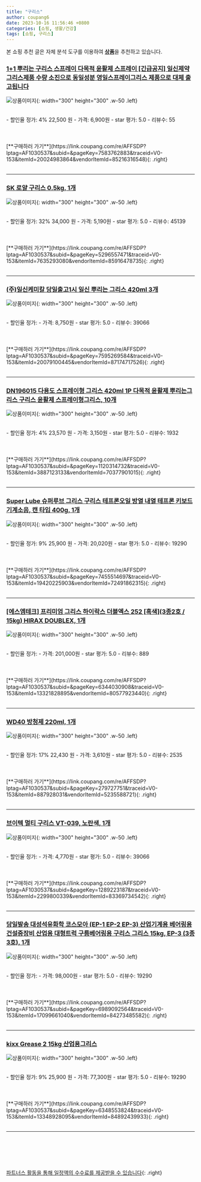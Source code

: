 ```yaml
---
title: "구리스"
author: coupang6
date: 2023-10-16 11:56:46 +0800
categories: [쇼핑, 생활/건강]
tags: [쇼핑, 구리스]
---
```


본 쇼핑 추천 글은 자체 분석 도구를 이용하여 [**상품**](https://link.coupang.com/a/bao1ui)을 추천하고 있습니다.

### [1+1 뿌리는 구리스 스프레이 다목적 윤활제 스프레이 [긴급공지] 일신제약그리스제품 수량 소진으로 동일성분 영일스프레이그리스 제품으로 대체 출고됩니다](https://link.coupang.com/re/AFFSDP?lptag=AF1030537&subid=&pageKey=7583762883&traceid=V0-153&itemId=20024983864&vendorItemId=85216316548)

![상품이미지](https://thumbnail7.coupangcdn.com/thumbnails/remote/230x230ex/image/vendor_inventory/350b/2940a72406a66c56305edfb1ab120efceb52d92d2598ba399ed1d79bea98.jpg){: width="300" height="300" .w-50 .left}


<br>
- 할인율 정가: 4%  22,500   원
- 가격: 6,900원
- star 평가: 5.0
- 리뷰수: 55
<br>
<br>
<br>
<br>
[**구매하러 가기**](https://link.coupang.com/re/AFFSDP?lptag=AF1030537&subid=&pageKey=7583762883&traceid=V0-153&itemId=20024983864&vendorItemId=85216316548){: .right}
<br>
<br>

---

### [SK 로얄 구리스 0.5kg, 1개](https://link.coupang.com/re/AFFSDP?lptag=AF1030537&subid=&pageKey=5296557471&traceid=V0-153&itemId=7635293080&vendorItemId=85916478735)

![상품이미지](https://thumbnail6.coupangcdn.com/thumbnails/remote/230x230ex/image/vendor_inventory/b777/eb061e91dff20764aca272562ffc4e27731445358d7e5f3fdf674d33e69e.jpg){: width="300" height="300" .w-50 .left}


<br>
- 할인율 정가: 32%  34,000   원
- 가격: 5,190원
- star 평가: 5.0
- 리뷰수: 45139
<br>
<br>
<br>
<br>
[**구매하러 가기**](https://link.coupang.com/re/AFFSDP?lptag=AF1030537&subid=&pageKey=5296557471&traceid=V0-153&itemId=7635293080&vendorItemId=85916478735){: .right}
<br>
<br>

---

### [(주)일신케미칼 당일출고1시 일신 뿌리는 그리스 420ml 3개](https://link.coupang.com/re/AFFSDP?lptag=AF1030537&subid=&pageKey=7595269584&traceid=V0-153&itemId=20079100445&vendorItemId=87174717526)

![상품이미지](https://thumbnail8.coupangcdn.com/thumbnails/remote/230x230ex/image/vendor_inventory/924e/9e093d2d1bf22b262483114a4c61f9f78dc975d96b7b1fe30dc400aa224b.jpg){: width="300" height="300" .w-50 .left}


<br>
- 할인율 정가: 
- 가격: 8,750원
- star 평가: 5.0
- 리뷰수: 39066
<br>
<br>
<br>
<br>
[**구매하러 가기**](https://link.coupang.com/re/AFFSDP?lptag=AF1030537&subid=&pageKey=7595269584&traceid=V0-153&itemId=20079100445&vendorItemId=87174717526){: .right}
<br>
<br>

---

### [DN196015 다용도 스프레이형 그리스 420ml 1P 다목적 윤활제 뿌리는그리스 구리스 윤활제 스프레이형그리스, 10개](https://link.coupang.com/re/AFFSDP?lptag=AF1030537&subid=&pageKey=1120314732&traceid=V0-153&itemId=3887123133&vendorItemId=70377901015)

![상품이미지](https://thumbnail6.coupangcdn.com/thumbnails/remote/230x230ex/image/vendor_inventory/e1ad/bb846be85b25da45036366197deabf4403d1b7da3cab36e6fdea509564dc.jpg){: width="300" height="300" .w-50 .left}


<br>
- 할인율 정가: 4%  23,570   원
- 가격: 3,150원
- star 평가: 5.0
- 리뷰수: 1932
<br>
<br>
<br>
<br>
[**구매하러 가기**](https://link.coupang.com/re/AFFSDP?lptag=AF1030537&subid=&pageKey=1120314732&traceid=V0-153&itemId=3887123133&vendorItemId=70377901015){: .right}
<br>
<br>

---

### [Super Lube 슈퍼루브 그리스 구리스 테프론오일 방열 내열 테프론 키보드 기계소음, 캔 타입 400g, 1개](https://link.coupang.com/re/AFFSDP?lptag=AF1030537&subid=&pageKey=7455514697&traceid=V0-153&itemId=19420225903&vendorItemId=72491862315)

![상품이미지](https://thumbnail8.coupangcdn.com/thumbnails/remote/230x230ex/image/vendor_inventory/29dc/6ff6b9d4970ddaec18e0a32388388a5dc2215d1e614160f9373616ca50af.png){: width="300" height="300" .w-50 .left}


<br>
- 할인율 정가: 9%  25,900   원
- 가격: 20,020원
- star 평가: 5.0
- 리뷰수: 19290
<br>
<br>
<br>
<br>
[**구매하러 가기**](https://link.coupang.com/re/AFFSDP?lptag=AF1030537&subid=&pageKey=7455514697&traceid=V0-153&itemId=19420225903&vendorItemId=72491862315){: .right}
<br>
<br>

---

### [[에스엠테크] 프리미엄 그리스 하이락스 더블엑스 252 [흑색](3종2호 / 15kg) HIRAX DOUBLEX, 1개](https://link.coupang.com/re/AFFSDP?lptag=AF1030537&subid=&pageKey=6344030908&traceid=V0-153&itemId=13321828895&vendorItemId=80577923440)

![상품이미지](https://thumbnail9.coupangcdn.com/thumbnails/remote/230x230ex/image/vendor_inventory/6289/7845c94b08f57ffd7544e726692955aa495d75f39efc4eb2e6331a3fe7e3.jpg){: width="300" height="300" .w-50 .left}


<br>
- 할인율 정가: 
- 가격: 201,000원
- star 평가: 5.0
- 리뷰수: 889
<br>
<br>
<br>
<br>
[**구매하러 가기**](https://link.coupang.com/re/AFFSDP?lptag=AF1030537&subid=&pageKey=6344030908&traceid=V0-153&itemId=13321828895&vendorItemId=80577923440){: .right}
<br>
<br>

---

### [WD40 방청제 220ml, 1개](https://link.coupang.com/re/AFFSDP?lptag=AF1030537&subid=&pageKey=279727751&traceid=V0-153&itemId=887928031&vendorItemId=5235588721)

![상품이미지](https://thumbnail8.coupangcdn.com/thumbnails/remote/230x230ex/image/retail/images/2019/08/09/13/4/09da87a9-0cfe-4dbd-a2cf-5fd4d67ed9dc.jpg){: width="300" height="300" .w-50 .left}


<br>
- 할인율 정가: 17%  22,430   원
- 가격: 3,610원
- star 평가: 5.0
- 리뷰수: 2535
<br>
<br>
<br>
<br>
[**구매하러 가기**](https://link.coupang.com/re/AFFSDP?lptag=AF1030537&subid=&pageKey=279727751&traceid=V0-153&itemId=887928031&vendorItemId=5235588721){: .right}
<br>
<br>

---

### [브이텍 멀티 구리스 VT-039, 노란색, 1개](https://link.coupang.com/re/AFFSDP?lptag=AF1030537&subid=&pageKey=1289223187&traceid=V0-153&itemId=2299800339&vendorItemId=83369734542)

![상품이미지](https://thumbnail10.coupangcdn.com/thumbnails/remote/230x230ex/image/vendor_inventory/e789/cbe15b9ae727ac1adb53deef5c87791535157443a3ec8aec5c2091662c12.jpg){: width="300" height="300" .w-50 .left}


<br>
- 할인율 정가: 
- 가격: 4,770원
- star 평가: 5.0
- 리뷰수: 39066
<br>
<br>
<br>
<br>
[**구매하러 가기**](https://link.coupang.com/re/AFFSDP?lptag=AF1030537&subid=&pageKey=1289223187&traceid=V0-153&itemId=2299800339&vendorItemId=83369734542){: .right}
<br>
<br>

---

### [당일발송 대성석유화학 코스모아 (EP-1 EP-2 EP-3) 산업기계용 베어링용 건설중장비 산업용 대형트럭 구름베어링용 구리스 그리스 15kg, EP-3 (3종 3호), 1개](https://link.coupang.com/re/AFFSDP?lptag=AF1030537&subid=&pageKey=6989092564&traceid=V0-153&itemId=17099661040&vendorItemId=84273485582)

![상품이미지](https://thumbnail6.coupangcdn.com/thumbnails/remote/230x230ex/image/vendor_inventory/15e4/2614d3e69cfceaad7d078d79a8890fd63cae64a0a0c66f55e51df7654d0b.png){: width="300" height="300" .w-50 .left}


<br>
- 할인율 정가: 
- 가격: 98,000원
- star 평가: 5.0
- 리뷰수: 19290
<br>
<br>
<br>
<br>
[**구매하러 가기**](https://link.coupang.com/re/AFFSDP?lptag=AF1030537&subid=&pageKey=6989092564&traceid=V0-153&itemId=17099661040&vendorItemId=84273485582){: .right}
<br>
<br>

---

### [kixx Grease 2 15kg 산업용그리스](https://link.coupang.com/re/AFFSDP?lptag=AF1030537&subid=&pageKey=6348553824&traceid=V0-153&itemId=13348928095&vendorItemId=84892439933)

![상품이미지](https://thumbnail7.coupangcdn.com/thumbnails/remote/230x230ex/image/vendor_inventory/5008/8ab658fb275689e8fef3b41be669a827da69384a4f818135d5c3083beb6a.JPG){: width="300" height="300" .w-50 .left}


<br>
- 할인율 정가: 9%  25,900   원
- 가격: 77,300원
- star 평가: 5.0
- 리뷰수: 19290
<br>
<br>
<br>
<br>
[**구매하러 가기**](https://link.coupang.com/re/AFFSDP?lptag=AF1030537&subid=&pageKey=6348553824&traceid=V0-153&itemId=13348928095&vendorItemId=84892439933){: .right}
<br>
<br>

---
<br><br><br><br><br> [파트너스 활동을 통해 일정액의 수수료를 제공받을 수 있습니다](https://link.coupang.com/a/bao1ui){: .right}